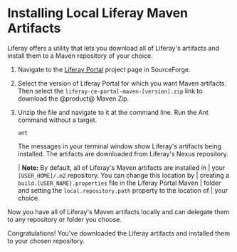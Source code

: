 # Installing Local Liferay Maven Artifacts

Liferay offers a utility that lets you download all of Liferay's artifacts and
install them to a Maven repository of your choice.

1.  Navigate to the
    [Liferay Portal](https://sourceforge.net/projects/lportal/files/Liferay%20Portal/)
    project page in SourceForge.

2.  Select the version of Liferay Portal for which you want Maven artifacts.
    Then select the
    `liferay-ce-portal-maven-[version].zip` link to download the @product@
    Maven Zip.

    <!--[Figure 1: After selecting the Liferay version, select the Liferay Portal Maven Zip file to download.](../../../images/maven-select-download.png)-->

3.  Unzip the file and navigate to it at the command line. Run the Ant command
    without a target.

        ant

    The messages in your terminal window show Liferay's artifacts being
    installed. The artifacts are downloaded from Liferay's Nexus repository.

    | **Note:** By default, all of Liferay's Maven artifacts are installed in
    | your `[USER_HOME]/.m2` repository. You can change this location by
    | creating a `build.[USER_NAME}.properties` file in the Liferay Portal Maven
    | folder and setting the `local.repository.path` property to the location of
    | your choice.

Now you have all of Liferay's Maven artifacts locally and can delegate them to
any repository or folder you choose.

Congratulations! You've downloaded the Liferay artifacts and installed them to
your chosen repository.
